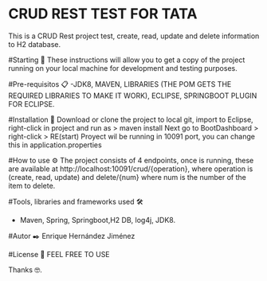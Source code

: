 # CRUD REST TEST FOR TATA
This is a CRUD Rest project test, create, read, update and delete information to H2 database.

#Starting 🚀
These instructions will allow you to get a copy of the project running on your local machine for development and testing purposes.

#Pre-requisitos 📋
-JDK8, MAVEN, LIBRARIES (THE POM GETS THE REQUIRED LIBRARIES TO MAKE IT WORK), ECLIPSE, SPRINGBOOT PLUGIN FOR ECLIPSE.

#Installation 🔧
Download or clone the project to local git, import to Eclipse, right-click in project and run as > maven install
Next go to BootDashboard > right-click > RE(start)
Proyect wil be running in 10091 port, you can change this in application.properties

#How to use ⚙️
The project consists of 4 endpoints, once is running, these are available at http://localhost:10091/crud/{operation}, where operation is (create, read, update) and delete/{num}
where num is the number of the item to delete.

#Tools, libraries and frameworks used 🛠️
- Maven, Spring, Springboot,H2 DB, log4j, JDK8.

#Autor ✒️
Enrique Hernández Jiménez

#License 📄
FEEL FREE TO USE

Thanks 🤓.
